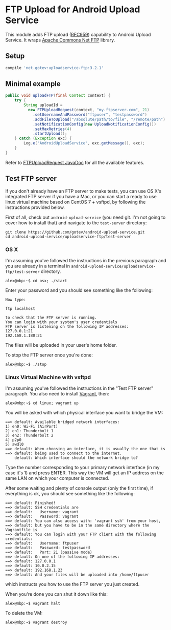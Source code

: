 FTP Upload for Android Upload Service
============================================

This module adds FTP upload ([RFC959](https://tools.ietf.org/html/rfc959)) capability to Android Upload Service. It wraps [Apache Commons Net FTP](https://commons.apache.org/proper/commons-net/dependency-info.html) library.

## Setup
```groovy
compile 'net.gotev:uploadservice-ftp:3.2.1'
```

## Minimal example
```java
public void uploadFTP(final Context context) {
    try {
        String uploadId =
          new FTPUploadRequest(context, "my.ftpserver.com", 21)
            .setUsernameAndPassword("ftpuser", "testpassword")
            .addFileToUpload("/absolute/path/to/file", "/remote/path")
            .setNotificationConfig(new UploadNotificationConfig())
            .setMaxRetries(4)
            .startUpload();
    } catch (Exception exc) {
        Log.e("AndroidUploadService", exc.getMessage(), exc);
    }
}
```
Refer to [FTPUploadRequest JavaDoc](http://gotev.github.io/android-upload-service/javadoc-ftp/net/gotev/uploadservice/ftp/FTPUploadRequest.html) for all the available features.

## Test FTP server
If you don't already have an FTP server to make tests, you can use OS X's integrated FTP server if you have a Mac, or you can start a ready to use linux virtual machine based on CentOS 7 + vsftpd, by following the instructions provided below.

First of all, check out `android-upload-service` (you need git. I'm not going to cover how to install that) and navigate to the `test-server` directory:
```
git clone https://github.com/gotev/android-upload-service.git
cd android-upload-service/uploadservice-ftp/test-server
```

### OS X
I'm assuming you've followed the instructions in the previous paragraph and you are already in a terminal in `android-upload-service/uploadservice-ftp/test-server` directory.
```
alex@mbp:~$ cd osx; ./start
```

Enter your password and you should see something like the following:

```
Now type:

ftp localhost

to check that the FTP server is running.
You can login with your system's user credentials
FTP server is listening on the following IP addresses:
127.0.0.1:21
192.168.1.180:21
```

The files will be uploaded in your user's home folder.

To stop the FTP server once you're done:
```
alex@mbp:~$ ./stop
```

### Linux Virtual Machine with vsftpd
I'm assuming you've followed the instructions in the "Test FTP server" paragraph.
You also need to install [Vagrant](https://www.vagrantup.com/), then:
```
alex@mbp:~$ cd linux; vagrant up
```

You will be asked with which physical interface you want to bridge the VM:
```
==> default: Available bridged network interfaces:
1) en0: Wi-Fi (AirPort)
2) en1: Thunderbolt 1
3) en2: Thunderbolt 2
4) p2p0
5) awdl0
==> default: When choosing an interface, it is usually the one that is
==> default: being used to connect to the internet.
    default: Which interface should the network bridge to?
```
Type the number corresponding to your primary network interface (in my case it's 1) and press ENTER. This way the VM will get an IP address on the same LAN on which your computer is connected.

After some waiting and plenty of console output (only the first time), if everything is ok, you should see something like the following:
```
==> default: Finished!
==> default: SSH credentials are
==> default:   Username: vagrant
==> default:   Password: vagrant
==> default: You can also access with: 'vagrant ssh' from your host,
==> default: but you have to be in the same directory where the Vagrantfile is
==> default: You can login with your FTP client with the following credentials:
==> default:   Username: ftpuser
==> default:   Password: testpassword
==> default:   Port: 21 (passive mode)
==> default: On one of the following IP addresses:
==> default: 127.0.0.1
==> default: 10.0.2.15
==> default: 192.168.1.23
==> default: And your files will be uploaded into /home/ftpuser
```

which instructs you how to use the FTP server you just created.

When you're done you can shut it down like this:
```
alex@mbp:~$ vagrant halt
```

To delete the VM:
```
alex@mbp:~$ vagrant destroy
```
